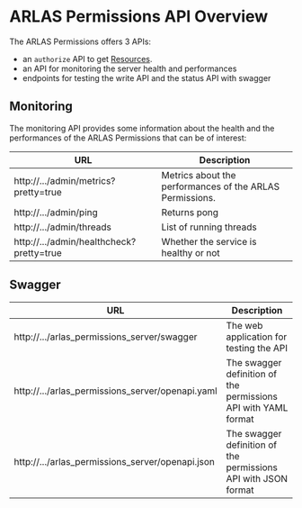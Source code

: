 # ARLAS Permissions API Overview

The ARLAS Permissions offers 3 APIs:

- an `authorize` API to get [Resources](arlas-api-permissions.md).
- an API for monitoring the server health and performances
- endpoints for testing the write API and the status API with swagger

## Monitoring

The monitoring API provides some information about the health and the performances of the ARLAS Permissions that can be of interest:

| URL | Description |
| --- | --- |
| http://.../admin/metrics?pretty=true  |  Metrics about the performances of the ARLAS Permissions.|
| http://.../admin/ping | Returns pong  |
| http://.../admin/threads | List of running threads |
| http://.../admin/healthcheck?pretty=true  |  Whether the service is healthy or not |


## Swagger

| URL                                              | Description                                                    |
|--------------------------------------------------|----------------------------------------------------------------|
| http://.../arlas_permissions_server/swagger      | The web application for testing the API                        |
| http://.../arlas_permissions_server/openapi.yaml | The swagger definition of the permissions API with YAML format |
| http://.../arlas_permissions_server/openapi.json | The swagger definition of the permissions API with JSON format |

